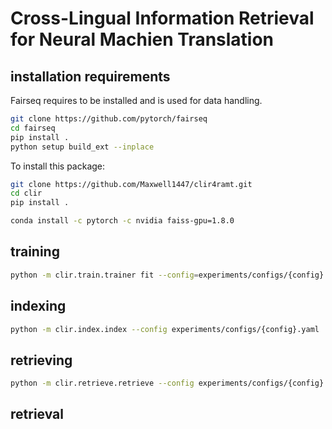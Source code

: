 # Cross-Lingual Information Retrieval for Neural Machien Translation

## installation requirements

Fairseq requires to be installed and is used for data handling.

```bash
git clone https://github.com/pytorch/fairseq
cd fairseq
pip install .
python setup build_ext --inplace
```

To install this package:
```bash
git clone https://github.com/Maxwell1447/clir4ramt.git
cd clir
pip install .
```

```bash
conda install -c pytorch -c nvidia faiss-gpu=1.8.0
```

## training

```bash
python -m clir.train.trainer fit --config=experiments/configs/{config}.yaml
```

## indexing

```bash
python -m clir.index.index --config experiments/configs/{config}.yaml
```

## retrieving

```bash
python -m clir.retrieve.retrieve --config experiments/configs/{config}.yaml
```

## retrieval